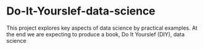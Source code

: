 # Do-It-Yourslef-data-science
This project explores key aspects  of data science by  practical examples. At the end we are expecting to produce a book, Do It Yourslef (DIY), data science
